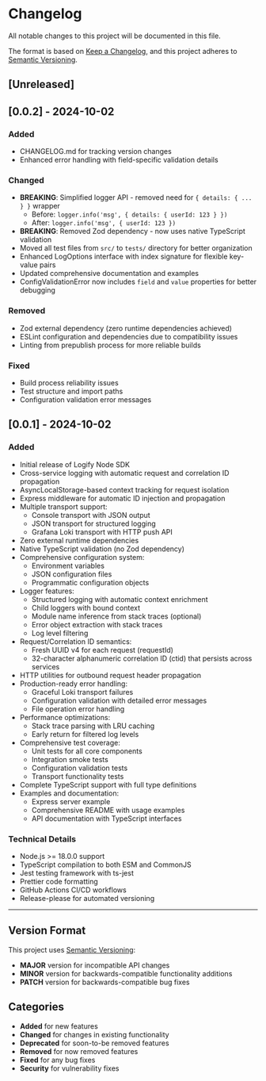 # Changelog

All notable changes to this project will be documented in this file.

The format is based on [Keep a Changelog](https://keepachangelog.com/en/1.0.0/),
and this project adheres to [Semantic Versioning](https://semver.org/spec/v2.0.0.html).

## [Unreleased]

## [0.0.2] - 2024-10-02

### Added
- CHANGELOG.md for tracking version changes
- Enhanced error handling with field-specific validation details

### Changed
- **BREAKING**: Simplified logger API - removed need for `{ details: { ... } }` wrapper
  - Before: `logger.info('msg', { details: { userId: 123 } })`
  - After: `logger.info('msg', { userId: 123 })`
- **BREAKING**: Removed Zod dependency - now uses native TypeScript validation
- Moved all test files from `src/` to `tests/` directory for better organization
- Enhanced LogOptions interface with index signature for flexible key-value pairs
- Updated comprehensive documentation and examples
- ConfigValidationError now includes `field` and `value` properties for better debugging

### Removed
- Zod external dependency (zero runtime dependencies achieved)
- ESLint configuration and dependencies due to compatibility issues
- Linting from prepublish process for more reliable builds

### Fixed
- Build process reliability issues
- Test structure and import paths
- Configuration validation error messages

## [0.0.1] - 2024-10-02

### Added
- Initial release of Logify Node SDK
- Cross-service logging with automatic request and correlation ID propagation
- AsyncLocalStorage-based context tracking for request isolation
- Express middleware for automatic ID injection and propagation
- Multiple transport support:
  - Console transport with JSON output
  - JSON transport for structured logging
  - Grafana Loki transport with HTTP push API
- Zero external runtime dependencies
- Native TypeScript validation (no Zod dependency)
- Comprehensive configuration system:
  - Environment variables
  - JSON configuration files
  - Programmatic configuration objects
- Logger features:
  - Structured logging with automatic context enrichment
  - Child loggers with bound context
  - Module name inference from stack traces (optional)
  - Error object extraction with stack traces
  - Log level filtering
- Request/Correlation ID semantics:
  - Fresh UUID v4 for each request (requestId)
  - 32-character alphanumeric correlation ID (ctid) that persists across services
- HTTP utilities for outbound request header propagation
- Production-ready error handling:
  - Graceful Loki transport failures
  - Configuration validation with detailed error messages
  - File operation error handling
- Performance optimizations:
  - Stack trace parsing with LRU caching
  - Early return for filtered log levels
- Comprehensive test coverage:
  - Unit tests for all core components
  - Integration smoke tests
  - Configuration validation tests
  - Transport functionality tests
- Complete TypeScript support with full type definitions
- Examples and documentation:
  - Express server example
  - Comprehensive README with usage examples
  - API documentation with TypeScript interfaces

### Technical Details
- Node.js >= 18.0.0 support
- TypeScript compilation to both ESM and CommonJS
- Jest testing framework with ts-jest
- Prettier code formatting
- GitHub Actions CI/CD workflows
- Release-please for automated versioning

---

## Version Format

This project uses [Semantic Versioning](https://semver.org/):
- **MAJOR** version for incompatible API changes
- **MINOR** version for backwards-compatible functionality additions  
- **PATCH** version for backwards-compatible bug fixes

## Categories

- **Added** for new features
- **Changed** for changes in existing functionality
- **Deprecated** for soon-to-be removed features
- **Removed** for now removed features
- **Fixed** for any bug fixes
- **Security** for vulnerability fixes
